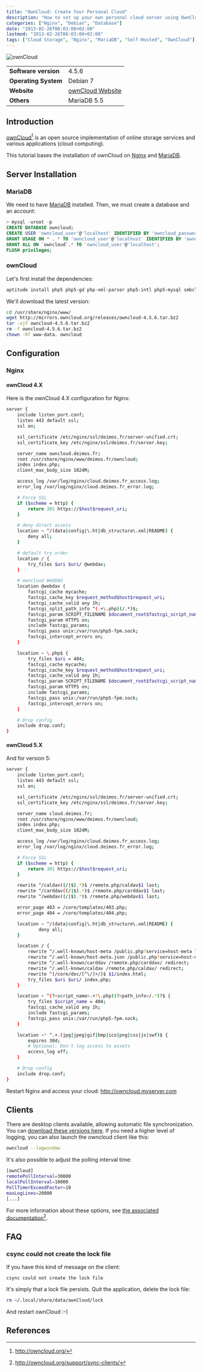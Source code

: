 ```yaml
---
title: "OwnCloud: Create Your Personal Cloud"
description: "How to set up your own personal cloud server using OwnCloud with Nginx and MariaDB"
categories: ["Nginx", "Debian", "Database"]
date: "2013-02-26T08:03:00+02:00"
lastmod: "2013-02-26T08:03:00+02:00"
tags: ["Cloud Storage", "Nginx", "MariaDB", "Self-Hosted", "OwnCloud"]
---
```


![ownCloud](../../static/images/owncloud-logo.avif)


|||
|-|-|
| **Software version** | 4.5.6 |
| **Operating System** | Debian 7 |
| **Website** | [ownCloud Website](https://owncloud.org/) |
| **Others** | MariaDB 5.5 |


## Introduction

[ownCloud](https://owncloud.org/)[^1] is an open source implementation of online storage services and various applications (cloud computing).

This tutorial bases the installation of ownCloud on [Nginx](../Web/Nginx/nginx_installation_and_configuration_as_an_apache_alternative.md) and [MariaDB](../Databases/MySQL-MariaDB/mysql_installation_and_configuration.md).

## Server Installation

### MariaDB

We need to have [MariaDB](../Databases/MySQL-MariaDB/mysql_installation_and_configuration.md) installed. Then, we must create a database and an account:

```sql
> mysql -uroot -p
CREATE DATABASE owncloud;
CREATE USER 'owncloud_user'@'localhost' IDENTIFIED BY 'owncloud_password';
GRANT USAGE ON * . * TO 'owncloud_user'@'localhost' IDENTIFIED BY 'owncloud_password';
GRANT ALL ON `owncloud`.* TO 'owncloud_user'@'localhost';
FLUSH privileges;
```

### ownCloud

Let's first install the dependencies:

```bash
aptitude install php5 php5-gd php-xml-parser php5-intl php5-mysql smbclient curl libcurl3 php5-curl
```

We'll download the latest version:

```bash
cd /usr/share/nginx/www/
wget http://mirrors.owncloud.org/releases/owncloud-4.5.6.tar.bz2
tar -xjf owncloud-4.5.6.tar.bz2
rm -f owncloud-4.5.6.tar.bz2
chown -Rf www-data. owncloud
```

## Configuration

### Nginx

#### ownCloud 4.X

Here is the ownCloud 4.X configuration for Nginx:

```bash
server {
    include listen_port.conf;
    listen 443 default ssl;
    ssl on;

    ssl_certificate /etc/nginx/ssl/deimos.fr/server-unified.crt;
    ssl_certificate_key /etc/nginx/ssl/deimos.fr/server.key;

    server_name owncloud.deimos.fr;
    root /usr/share/nginx/www/deimos.fr/owncloud;
    index index.php;
    client_max_body_size 1024M;

    access_log /var/log/nginx/cloud.deimos.fr_access.log;
    error_log /var/log/nginx/cloud.deimos.fr_error.log;

    # Force SSL
    if ($scheme = http) {
        return 301 https://$host$request_uri;
    }

    # deny direct access
    location ~ ^/(data|config|\.ht|db_structure\.xml|README) {
        deny all;
    }

    # default try order
    location / {
        try_files $uri $uri/ @webdav;
    }

    # owncloud WebDAV
    location @webdav {
        fastcgi_cache mycache;
        fastcgi_cache_key $request_method$host$request_uri;
        fastcgi_cache_valid any 1h;
        fastcgi_split_path_info ^(.+\.php)(/.*)$;
        fastcgi_param SCRIPT_FILENAME $document_root$fastcgi_script_name;
        fastcgi_param HTTPS on;
        include fastcgi_params;
        fastcgi_pass unix:/var/run/php5-fpm.sock;
        fastcgi_intercept_errors on;
    }

    location ~ \.php$ {
        try_files $uri = 404;
        fastcgi_cache mycache;
        fastcgi_cache_key $request_method$host$request_uri;
        fastcgi_cache_valid any 1h;
        fastcgi_param SCRIPT_FILENAME $document_root$fastcgi_script_name;
        fastcgi_param HTTPS on;
        include fastcgi_params;
        fastcgi_pass unix:/var/run/php5-fpm.sock;
        fastcgi_intercept_errors on;
    }

    # Drop config
    include drop.conf;
}
```

#### ownCloud 5.X

And for version 5:

```bash
server {
    include listen_port.conf;
    listen 443 default ssl;
    ssl on;

    ssl_certificate /etc/nginx/ssl/deimos.fr/server-unified.crt;
    ssl_certificate_key /etc/nginx/ssl/deimos.fr/server.key;

    server_name cloud.deimos.fr;
    root /usr/share/nginx/www/deimos.fr/owncloud;
    index index.php;
    client_max_body_size 1024M;

    access_log /var/log/nginx/cloud.deimos.fr_access.log;
    error_log /var/log/nginx/cloud.deimos.fr_error.log;

    # Force SSL
    if ($scheme = http) {
        return 301 https://$host$request_uri;
    }

    rewrite ^/caldav((/|$).*)$ /remote.php/caldav$1 last;
    rewrite ^/carddav((/|$).*)$ /remote.php/carddav$1 last;
    rewrite ^/webdav((/|$).*)$ /remote.php/webdav$1 last;

    error_page 403 = /core/templates/403.php;
    error_page 404 = /core/templates/404.php;

    location ~ ^/(data|config|\.ht|db_structure\.xml|README) {
            deny all;
    }

    location / {
        rewrite ^/.well-known/host-meta /public.php?service=host-meta last;
        rewrite ^/.well-known/host-meta.json /public.php?service=host-meta-json last;
        rewrite ^/.well-known/carddav /remote.php/carddav/ redirect;
        rewrite ^/.well-known/caldav /remote.php/caldav/ redirect;
        rewrite ^(/core/doc/[^\/]+/)$ $1/index.html;
        try_files $uri $uri/ index.php;
    }

    location ~ ^(?<script_name>.+?\.php)(?<path_info>/.*)?$ {
        try_files $script_name = 404;
        fastcgi_cache_valid any 1h;
        include fastcgi_params;
        fastcgi_pass unix:/var/run/php5-fpm.sock;
    }

    location ~* ^.+.(jpg|jpeg|gif|bmp|ico|png|css|js|swf)$ {
        expires 30d;
        # Optional: Don't log access to assets
        access_log off;
    }

    # Drop config
    include drop.conf;
}
```

Restart Nginx and access your cloud: http://owncloud.myserver.com

## Clients

There are desktop clients available, allowing automatic file synchronization. You can [download these versions here](https://owncloud.org/sync-clients/). If you need a higher level of logging, you can also launch the owncloud client like this:

```bash
owncloud --logwindow
```

It's also possible to adjust the polling interval time:

```bash
[ownCloud]
remotePollInterval=30000
localPollInterval=10000
PollTimerExceedFactor=10
maxLogLines=20000
[...]
```

For more information about these options, see [the associated documentation](https://owncloud.org/support/sync-clients/)[^2].

## FAQ

### csync could not create the lock file

If you have this kind of message on the client:

```
csync could not create the lock file
```

It's simply that a lock file persists. Quit the application, delete the lock file:

```bash
rm ~/.local/share/data/ownCloud/lock
```

And restart ownCloud :-)

## References

[^1]: http://owncloud.org/
[^2]: http://owncloud.org/support/sync-clients/

